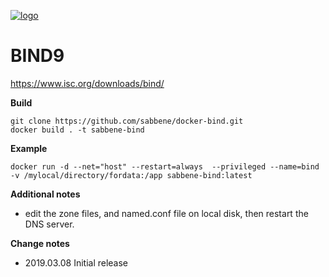 [![logo](https://www.isc.org/wp-content/uploads/2018/12/Bind_9_ISC_Blue-320x320.png)](https://www.isc.org/downloads/bind/)

BIND9
==========================

https://www.isc.org/downloads/bind/


**Build**
```
git clone https://github.com/sabbene/docker-bind.git
docker build . -t sabbene-bind
```

**Example**

```
docker run -d --net="host" --restart=always  --privileged --name=bind -v /mylocal/directory/fordata:/app sabbene-bind:latest
```


**Additional notes**

* edit the zone files, and named.conf file on local disk, then restart the DNS server.

**Change notes**

* 2019.03.08
Initial release

